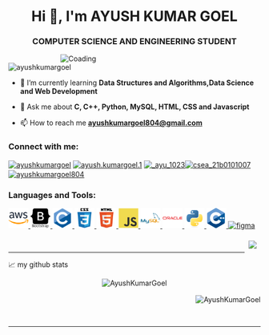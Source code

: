 <h1 align="center">Hi 👋, I'm AYUSH KUMAR GOEL</h1>
<h3 align="center">COMPUTER SCIENCE AND ENGINEERING STUDENT</h3>
<img align = "right" alt="Coading " width ="400" src ="https://camo.githubusercontent.com/cae12fddd9d6982901d82580bdf321d81fb299141098ca1c2d4891870827bf17/68747470733a2f2f6d69726f2e6d656469756d2e636f6d2f6d61782f313336302f302a37513379765349765f7430696f4a2d5a2e676966">
<p align="left"> <img src="https://komarev.com/ghpvc/?username=ayushkumargoel&label=Profile%20views&color=0e75b6&style=flat" alt="ayushkumargoel" /> </p>


- 🌱 I’m currently learning **Data Structures and Algorithms,Data Science and Web Development**

- 💬 Ask me about **C, C++, Python, MySQL, HTML, CSS and Javascript**

- 📫 How to reach me **ayushkumargoel804@gmail.com**

<h3 align="left">Connect with me:</h3>

<p align="left">
  
  <a href="https://linkedin.com/in/ayushkumargoel" target="blank"><img align="center" src="https://raw.githubusercontent.com/rahuldkjain/github-profile-readme-generator/master/src/images/icons/Social/linked-in-alt.svg" alt="ayushkumargoel" height="30" width="40" /></a> <a href="https://fb.com/ayush.kumargoel.1" target="blank"><img align="center" src="https://raw.githubusercontent.com/rahuldkjain/github-profile-readme-generator/master/src/images/icons/Social/facebook.svg" alt="ayush.kumargoel.1" height="30" width="40" /></a> <a href="https://instagram.com/_ayu_1023" target="blank"><img align="center" src="https://raw.githubusercontent.com/rahuldkjain/github-profile-readme-generator/master/src/images/icons/Social/instagram.svg" alt="_ayu_1023" height="30" width="40" /></a><a href="https://www.hackerrank.com/csea_21b0101007" target="blank"><img align="center" src="https://raw.githubusercontent.com/rahuldkjain/github-profile-readme-generator/master/src/images/icons/Social/hackerrank.svg" alt="csea_21b0101007" height="30" width="40" /></a> <a href="https://www.leetcode.com/ayushkumargoel804" target="blank"><img align="center" src="https://raw.githubusercontent.com/rahuldkjain/github-profile-readme-generator/master/src/images/icons/Social/leet-code.svg" alt="ayushkumargoel804" height="30" width="40" /></a>
  
</p>

<h3 align="left">Languages and Tools:</h3>
<p align="left"> 

  <a href="https://aws.amazon.com" target="_blank" rel="noreferrer"> <img src="https://raw.githubusercontent.com/devicons/devicon/master/icons/amazonwebservices/amazonwebservices-original-wordmark.svg" alt="aws" width="40" height="40"/> </a> <a href="https://getbootstrap.com" target="_blank" rel="noreferrer"> <img src="https://raw.githubusercontent.com/devicons/devicon/master/icons/bootstrap/bootstrap-plain-wordmark.svg" alt="bootstrap" width="40" height="40"/> </a> <a href="https://www.cprogramming.com/" target="_blank" rel="noreferrer"> <img src="https://raw.githubusercontent.com/devicons/devicon/master/icons/c/c-original.svg" alt="c" width="40" height="40"/> </a> <a href="https://www.w3schools.com/css/" target="_blank" rel="noreferrer"> <img src="https://raw.githubusercontent.com/devicons/devicon/master/icons/css3/css3-original-wordmark.svg" alt="css3" width="40" height="40"/> </a> <a href="https://www.w3.org/html/" target="_blank" rel="noreferrer"> <img src="https://raw.githubusercontent.com/devicons/devicon/master/icons/html5/html5-original-wordmark.svg" alt="html5" width="40" height="40"/> </a> <a href="https://developer.mozilla.org/en-US/docs/Web/JavaScript" target="_blank" rel="noreferrer"> <img src="https://raw.githubusercontent.com/devicons/devicon/master/icons/javascript/javascript-original.svg" alt="javascript" width="40" height="40"/> </a> <a href="https://www.mysql.com/" target="_blank" rel="noreferrer"> <img src="https://raw.githubusercontent.com/devicons/devicon/master/icons/mysql/mysql-original-wordmark.svg" alt="mysql" width="40" height="40"/> </a> <a href="https://www.oracle.com/" target="_blank" rel="noreferrer"> <img src="https://raw.githubusercontent.com/devicons/devicon/master/icons/oracle/oracle-original.svg" alt="oracle" width="40" height="40"/> </a> <a href="https://www.python.org" target="_blank" rel="noreferrer"> <img src="https://raw.githubusercontent.com/devicons/devicon/master/icons/python/python-original.svg" alt="python" width="40" height="40"/> </a> <a href="https://www.w3schools.com/cpp/" target="_blank" rel="noreferrer"> <img src="https://raw.githubusercontent.com/devicons/devicon/master/icons/cplusplus/cplusplus-original.svg" alt="cplusplus" width="40" height="40"/> </a> <a href="https://www.figma.com/" target="_blank" rel="noreferrer"> <img src="https://www.vectorlogo.zone/logos/figma/figma-icon.svg" alt="figma" width="40" height="40"/> </a>
</p>

<p align = "right">
<a href="https://github.com/AyushKumarGoel">
  <img align="right" style="margin:0.5rem" src="https://github-readme-stats.vercel.app/api/top-langs/?username=AyushKumarGoel&hide=html,css&title_color=ffffff&text_color=c9cacc&icon_color=4AB197&bg_color=1A2B34" />
</a>
</p>
<br>
<hr>

📈 my github stats

<p align="center"> <img src="https://github-readme-stats.vercel.app/api?username=AyushKumarGoel&show_icons=true&theme=gotham" alt="AyushKumarGoel" />
<p align = "right"><img align="center" src="https://github-readme-streak-stats.herokuapp.com/?user=AyushKumarGoel&" alt="AyushKumarGoel" /></p>
<br>
<hr>
